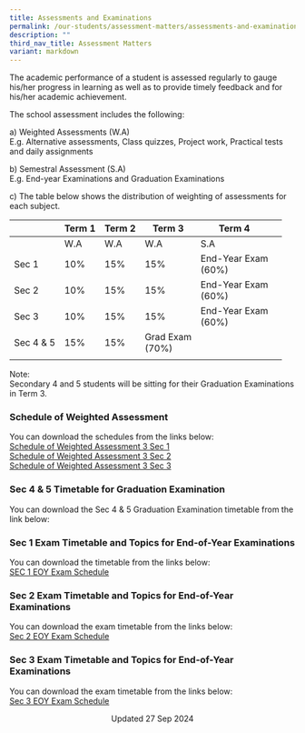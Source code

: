 ```yaml
---
title: Assessments and Examinations
permalink: /our-students/assessment-matters/assessments-and-examinations/
description: ""
third_nav_title: Assessment Matters
variant: markdown
---
```

The academic performance of a student is assessed regularly to gauge his/her progress in learning as well as to provide timely feedback and for his/her academic achievement.

The school assessment includes the following:

a) Weighted Assessments (W.A) <br>
E.g. Alternative assessments, Class quizzes, Project work, Practical tests and daily assignments

b) Semestral Assessment (S.A) <br>
E.g. End-year Examinations and Graduation Examinations

c) The table below shows the distribution of weighting of assessments for each subject.

| | Term 1 | Term 2 |Term 3  | Term 4 |  | 
|---|---|---|---|---|---|
| | W.A | W.A |  W.A | S.A |
| Sec 1 | 10% | 15% | 15% | End-Year Exam<br>(60%) |
| Sec 2 | 10% | 15% | 15% | End-Year Exam<br>(60%) |
| Sec 3 | 10% | 15% | 15% | End-Year Exam<br>(60%) |
|Sec 4 &amp; 5|15%|15%|Grad Exam<br>(70%)|
| | | | | | 

Note:&nbsp;<br>
Secondary 4 and 5 students will be sitting for their Graduation Examinations in Term 3. &nbsp;&nbsp;

### Schedule of Weighted Assessment

You can download the schedules from the links below:  
[Schedule of Weighted Assessment 3 Sec 1](/files/Schedule_of_Weighted_Assessment_3_Sec_1.pdf)<br>[Schedule of Weighted Assessment 3 Sec 2](/files/Schedule_of_Weighted_Assessment_3_Sec_2.pdf)<br>[Schedule of Weighted Assessment 3 Sec 3](/files/Schedule_of_Weighted_Assessment_3_Sec_3.pdf)


### Sec 4 &amp; 5 Timetable for Graduation Examination

You can download the Sec 4 &amp; 5 Graduation Examination timetable from the link below:[](/files/GE_7_Aug_2024.pdf)


### Sec 1 Exam Timetable and Topics for End-of-Year Examinations

You can download the timetable from the links below:<br>[SEC 1 EOY Exam Schedule](/files/EOY_S1_25092024.pdf)
  
### Sec 2 Exam Timetable and Topics for End-of-Year Examinations
You can download the exam timetable from the links below:<br>[Sec 2 EOY Exam Schedule](/files/EOY_S2_25092024.pdf)


### Sec 3 Exam Timetable and Topics for End-of-Year Examinations

You can download the exam timetable from the links below:<br>[Sec 3 EOY Exam Schedule](/files/EOY_S3_27092024.pdf)





<center> Updated 27 Sep 2024 </center>